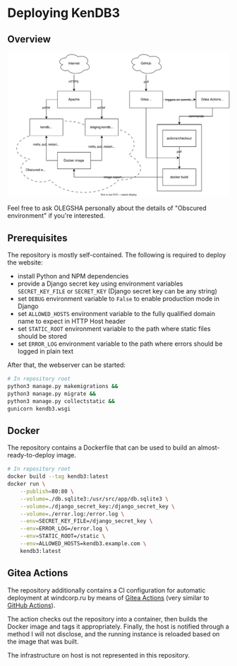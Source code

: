 # Deploying KenDB3

## Overview

![Overview diagram of KenDB3 deployment on windcorp.ru](deployment-overview.svg)

Feel free to ask OLEGSHA personally about the details of "Obscured environment" if you're interested.

## Prerequisites

The repository is mostly self-contained. The following is required to deploy the website:
- install Python and NPM dependencies
- provide a Django secret key using environment variables `SECRET_KEY_FILE` or `SECRET_KEY` (Django secret key can be any string)
- set `DEBUG` environment variable to `False` to enable production mode in Django
- set `ALLOWED_HOSTS` environment variable to the fully qualified domain name to expect in HTTP Host header
- set `STATIC_ROOT` environment variable to the path where static files should be stored
- set `ERROR_LOG` environment variable to the path where errors should be logged in plain text

After that, the webserver can be started:
```bash
# In repository root
python3 manage.py makemigrations &&
python3 manage.py migrate &&
python3 manage.py collectstatic &&
gunicorn kendb3.wsgi
```

## Docker

The repository contains a Dockerfile that can be used to build an almost-ready-to-deploy image.

```bash
# In repository root
docker build --tag kendb3:latest
docker run \
    --publish=80:80 \
    --volume=./db.sqlite3:/usr/src/app/db.sqlite3 \
    --volume=./django_secret_key:/django_secret_key \
    --volume=./error.log:/error.log \
    --env=SECRET_KEY_FILE=/django_secret_key \
    --env=ERROR_LOG=/error.log \
    --env=STATIC_ROOT=/static \
    --env=ALLOWED_HOSTS=kendb3.example.com \
    kendb3:latest
```

## Gitea Actions

The repository additionally contains a CI configuration for automatic deployment at windcorp.ru by means of [Gitea Actions](https://docs.gitea.com/usage/actions/overview) (very similar to [GitHub Actions](https://github.com/features/actions)).

The action checks out the repository into a container, then builds the Docker image and tags it appropriately. Finally, the host is notified through a method I will not disclose, and the running instance is reloaded based on the image that was built.

The infrastructure on host is not represented in this repository.
